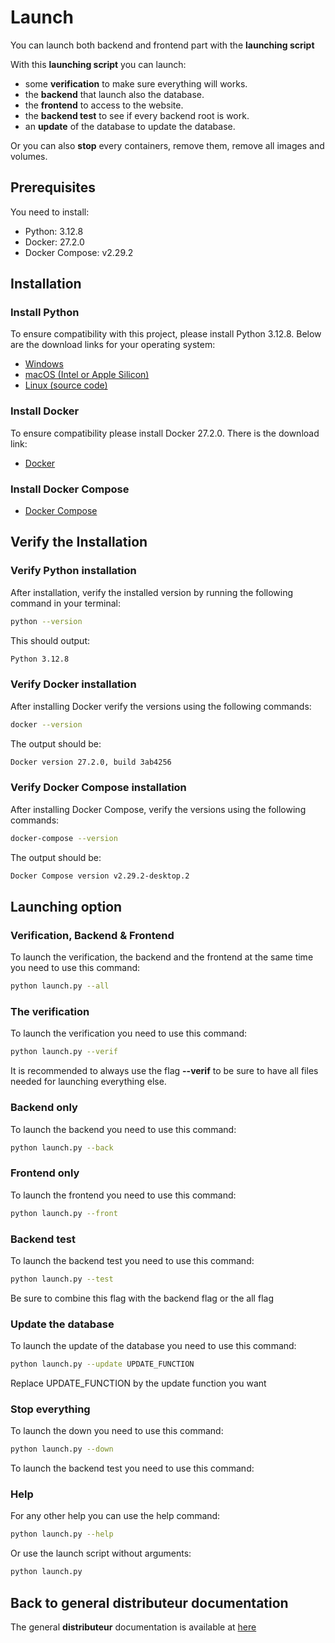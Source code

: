 # Launch

You can launch both backend and frontend part with the **launching script**

With this **launching script** you can launch:

- some **verification** to make sure everything will works.
- the **backend** that launch also the database.
- the **frontend** to access to the website.
- the **backend test** to see if every backend root is work.
- an **update** of the database to update the database.

Or you can also **stop** every containers, remove them, remove all images and volumes.

## Prerequisites

You need to install:

- Python: 3.12.8
- Docker: 27.2.0
- Docker Compose: v2.29.2

## Installation

### Install Python

To ensure compatibility with this project, please install Python 3.12.8. Below are the download links for your operating system:

- [Windows](https://www.python.org/ftp/python/3.12.8/python-3.12.8-amd64.exe)
- [macOS (Intel or Apple Silicon)](https://www.python.org/ftp/python/3.12.8/python-3.12.8-macosx10.9.pkg)
- [Linux (source code)](https://www.python.org/ftp/python/3.12.8/Python-3.12.8.tgz)

### Install Docker

To ensure compatibility please install Docker 27.2.0. There is the download link:

- [Docker](https://www.docker.com/products/docker-desktop)

### Install Docker Compose

- [Docker Compose](https://docs.docker.com/compose/install/)

## Verify the Installation

### Verify Python installation

After installation, verify the installed version by running the following command in your terminal:

```bash
python --version
```

This should output:

```bash
Python 3.12.8
```

### Verify Docker installation

After installing Docker verify the versions using the following commands:

```bash
docker --version
```

The output should be:

```bash
Docker version 27.2.0, build 3ab4256
```

### Verify Docker Compose installation

After installing Docker Compose, verify the versions using the following commands:

```bash
docker-compose --version
```

The output should be:

```bash
Docker Compose version v2.29.2-desktop.2
```

## Launching option

### Verification, Backend & Frontend

To launch the verification, the backend and the frontend at the same time you need to use this command:

```bash
python launch.py --all
```

### The verification

To launch the verification you need to use this command:

```bash
python launch.py --verif
```

It is recommended to always use the flag **--verif** to be sure to have all files needed for launching everything else.

### Backend only

To launch the backend you need to use this command:

```bash
python launch.py --back
```

### Frontend only

To launch the frontend you need to use this command:

```bash
python launch.py --front
```

### Backend test

To launch the backend test you need to use this command:

```bash
python launch.py --test
```

Be sure to combine this flag with the backend flag or the all flag

### Update the database

To launch the update of the database you need to use this command:

```bash
python launch.py --update UPDATE_FUNCTION
```

Replace UPDATE_FUNCTION by the update function you want

### Stop everything

To launch the down you need to use this command:

```bash
python launch.py --down
```

To launch the backend test you need to use this command:

### Help

For any other help you can use the help command:

```bash
python launch.py --help
```

Or use the launch script without arguments:

```bash
python launch.py
```

## Back to general **distributeur** documentation

The general **distributeur** documentation is available at [here](Readme.md)
